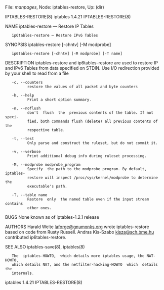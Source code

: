File: *manpages*,  Node: iptables-restore,  Up: (dir)

IPTABLES-RESTORE(8)             iptables 1.4.21            IPTABLES-RESTORE(8)



NAME
       iptables-restore — Restore IP Tables

       ip6tables-restore — Restore IPv6 Tables

SYNOPSIS
       iptables-restore [-chntv] [-M modprobe]

       ip6tables-restore [-chntv] [-M modprobe] [-T name]

DESCRIPTION
       iptables-restore  and ip6tables-restore are used to restore IP and IPv6
       Tables from data specified on STDIN. Use I/O  redirection  provided  by
       your shell to read from a file

       -c, --counters
              restore the values of all packet and byte counters

       -h, --help
              Print a short option summary.

       -n, --noflush
              don't  flush  the  previous contents of the table. If not speci-
              fied, both commands flush (delete) all previous contents of  the
              respective table.

       -t, --test
              Only parse and construct the ruleset, but do not commit it.

       -v, --verbose
              Print additional debug info during ruleset processing.

       -M, --modprobe modprobe_program
              Specify  the path to the modprobe program. By default, iptables-
              restore will inspect /proc/sys/kernel/modprobe to determine  the
              executable's path.

       -T, --table name
              Restore  only  the named table even if the input stream contains
              other ones.

BUGS
       None known as of iptables-1.2.1 release

AUTHORS
       Harald Welte <laforge@gnumonks.org>  wrote  iptables-restore  based  on
       code from Rusty Russell.
       Andras Kis-Szabo <kisza@sch.bme.hu> contributed ip6tables-restore.

SEE ALSO
       iptables-save(8), iptables(8)

       The  iptables-HOWTO,  which details more iptables usage, the NAT-HOWTO,
       which details NAT, and the netfilter-hacking-HOWTO  which  details  the
       internals.



iptables 1.4.21                                            IPTABLES-RESTORE(8)
